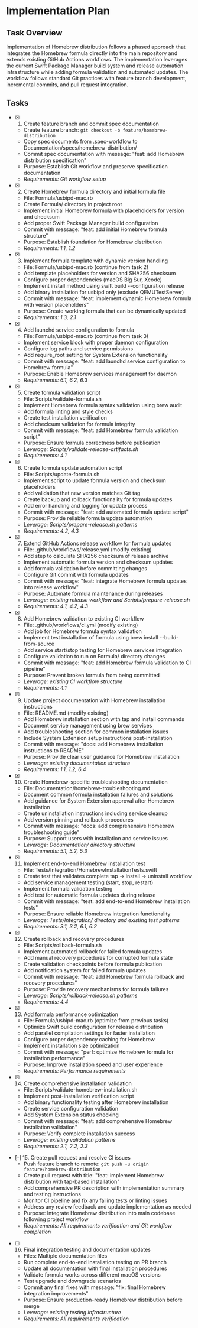 # Implementation Plan

## Task Overview
Implementation of Homebrew distribution follows a phased approach that integrates the Homebrew formula directly into the main repository and extends existing GitHub Actions workflows. The implementation leverages the current Swift Package Manager build system and release automation infrastructure while adding formula validation and automated updates. The workflow follows standard Git practices with feature branch development, incremental commits, and pull request integration.

## Tasks

- [x] 1. Create feature branch and commit spec documentation
  - Create feature branch: `git checkout -b feature/homebrew-distribution`
  - Copy spec documents from .spec-workflow to Documentation/specs/homebrew-distribution/
  - Commit spec documentation with message: "feat: add Homebrew distribution specification"
  - Purpose: Establish Git workflow and preserve specification documentation
  - _Requirements: Git workflow setup_

- [x] 2. Create Homebrew formula directory and initial formula file
  - File: Formula/usbipd-mac.rb
  - Create Formula/ directory in project root
  - Implement initial Homebrew formula with placeholders for version and checksum
  - Add proper Swift Package Manager build configuration
  - Commit with message: "feat: add initial Homebrew formula structure"
  - Purpose: Establish foundation for Homebrew distribution
  - _Requirements: 1.1, 1.2_

- [x] 3. Implement formula template with dynamic version handling
  - File: Formula/usbipd-mac.rb (continue from task 2)
  - Add template placeholders for version and SHA256 checksum
  - Configure proper dependencies (macOS Big Sur, Xcode)
  - Implement install method using swift build --configuration release
  - Add binary installation for usbipd only (exclude QEMUTestServer)
  - Commit with message: "feat: implement dynamic Homebrew formula with version placeholders"
  - Purpose: Create working formula that can be dynamically updated
  - _Requirements: 1.3, 2.1_

- [x] 4. Add launchd service configuration to formula
  - File: Formula/usbipd-mac.rb (continue from task 3)
  - Implement service block with proper daemon configuration
  - Configure log paths and service permissions
  - Add require_root setting for System Extension functionality
  - Commit with message: "feat: add launchd service configuration to Homebrew formula"
  - Purpose: Enable Homebrew services management for daemon
  - _Requirements: 6.1, 6.2, 6.3_

- [x] 5. Create formula validation script
  - File: Scripts/validate-formula.sh
  - Implement Homebrew formula syntax validation using brew audit
  - Add formula linting and style checks
  - Create test installation verification
  - Add checksum validation for formula integrity
  - Commit with message: "feat: add Homebrew formula validation script"
  - Purpose: Ensure formula correctness before publication
  - _Leverage: Scripts/validate-release-artifacts.sh_
  - _Requirements: 4.1_

- [x] 6. Create formula update automation script
  - File: Scripts/update-formula.sh
  - Implement script to update formula version and checksum placeholders
  - Add validation that new version matches Git tag
  - Create backup and rollback functionality for formula updates
  - Add error handling and logging for update process
  - Commit with message: "feat: add automated formula update script"
  - Purpose: Provide reliable formula update automation
  - _Leverage: Scripts/prepare-release.sh patterns_
  - _Requirements: 4.2, 4.3_

- [x] 7. Extend GitHub Actions release workflow for formula updates
  - File: .github/workflows/release.yml (modify existing)
  - Add step to calculate SHA256 checksum of release archive
  - Implement automatic formula version and checksum updates
  - Add formula validation before committing changes
  - Configure Git commit with formula updates
  - Commit with message: "feat: integrate Homebrew formula updates into release workflow"
  - Purpose: Automate formula maintenance during releases
  - _Leverage: existing release workflow and Scripts/prepare-release.sh_
  - _Requirements: 4.1, 4.2, 4.3_

- [x] 8. Add Homebrew validation to existing CI workflow
  - File: .github/workflows/ci.yml (modify existing)
  - Add job for Homebrew formula syntax validation
  - Implement test installation of formula using brew install --build-from-source
  - Add service start/stop testing for Homebrew services integration
  - Configure validation to run on Formula/ directory changes
  - Commit with message: "feat: add Homebrew formula validation to CI pipeline"
  - Purpose: Prevent broken formula from being committed
  - _Leverage: existing CI workflow structure_
  - _Requirements: 4.1_

- [x] 9. Update project documentation with Homebrew installation instructions
  - File: README.md (modify existing)
  - Add Homebrew installation section with tap and install commands
  - Document service management using brew services
  - Add troubleshooting section for common installation issues
  - Include System Extension setup instructions post-installation
  - Commit with message: "docs: add Homebrew installation instructions to README"
  - Purpose: Provide clear user guidance for Homebrew installation
  - _Leverage: existing documentation structure_
  - _Requirements: 1.1, 1.2, 6.4_

- [x] 10. Create Homebrew-specific troubleshooting documentation
  - File: Documentation/homebrew-troubleshooting.md
  - Document common formula installation failures and solutions
  - Add guidance for System Extension approval after Homebrew installation
  - Create uninstallation instructions including service cleanup
  - Add version pinning and rollback procedures
  - Commit with message: "docs: add comprehensive Homebrew troubleshooting guide"
  - Purpose: Support users with installation and service issues
  - _Leverage: Documentation/ directory structure_
  - _Requirements: 5.1, 5.2, 5.3_

- [x] 11. Implement end-to-end Homebrew installation test
  - File: Tests/Integration/HomebrewInstallationTests.swift
  - Create test that validates complete tap → install → uninstall workflow
  - Add service management testing (start, stop, restart)
  - Implement formula validation testing
  - Add test for automatic formula updates during release
  - Commit with message: "test: add end-to-end Homebrew installation tests"
  - Purpose: Ensure reliable Homebrew integration functionality
  - _Leverage: Tests/Integration/ directory and existing test patterns_
  - _Requirements: 3.1, 3.2, 6.1, 6.2_

- [x] 12. Create rollback and recovery procedures
  - File: Scripts/rollback-formula.sh
  - Implement automated rollback for failed formula updates
  - Add manual recovery procedures for corrupted formula state
  - Create validation checkpoints before formula publication
  - Add notification system for failed formula updates
  - Commit with message: "feat: add Homebrew formula rollback and recovery procedures"
  - Purpose: Provide recovery mechanisms for formula failures
  - _Leverage: Scripts/rollback-release.sh patterns_
  - _Requirements: 4.4_

- [x] 13. Add formula performance optimization
  - File: Formula/usbipd-mac.rb (optimize from previous tasks)
  - Optimize Swift build configuration for release distribution
  - Add parallel compilation settings for faster installation
  - Configure proper dependency caching for Homebrew
  - Implement installation size optimization
  - Commit with message: "perf: optimize Homebrew formula for installation performance"
  - Purpose: Improve installation speed and user experience
  - _Requirements: Performance requirements_

- [x] 14. Create comprehensive installation validation
  - File: Scripts/validate-homebrew-installation.sh
  - Implement post-installation verification script
  - Add binary functionality testing after Homebrew installation
  - Create service configuration validation
  - Add System Extension status checking
  - Commit with message: "feat: add comprehensive Homebrew installation validation"
  - Purpose: Verify complete installation success
  - _Leverage: existing validation patterns_
  - _Requirements: 2.1, 2.2, 2.3_

- [-] 15. Create pull request and resolve CI issues
  - Push feature branch to remote: `git push -u origin feature/homebrew-distribution`
  - Create pull request with title: "feat: implement Homebrew distribution with tap-based installation"
  - Add comprehensive PR description with implementation summary and testing instructions
  - Monitor CI pipeline and fix any failing tests or linting issues
  - Address any review feedback and update implementation as needed
  - Purpose: Integrate Homebrew distribution into main codebase following project workflow
  - _Requirements: All requirements verification and Git workflow completion_

- [ ] 16. Final integration testing and documentation updates
  - Files: Multiple documentation files
  - Run complete end-to-end installation testing on PR branch
  - Update all documentation with final installation procedures
  - Validate formula works across different macOS versions
  - Test upgrade and downgrade scenarios
  - Commit any final fixes with message: "fix: final Homebrew integration improvements"
  - Purpose: Ensure production-ready Homebrew distribution before merge
  - _Leverage: existing testing infrastructure_
  - _Requirements: All requirements verification_